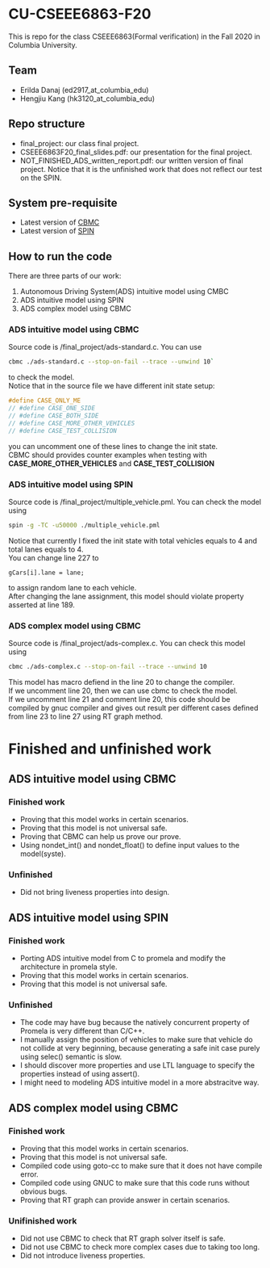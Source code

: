 # CU-CSEEE6863-F20
This is repo for the class CSEEE6863(Formal verification) in the Fall 2020 in Columbia University. 

## Team
* Erilda Danaj (ed2917_at_columbia_edu)
* Hengjiu Kang (hk3120_at_columbia_edu)

## Repo structure
* final_project: our class final project.
* CSEEE6863F20_final_slides.pdf: our presentation for the final project.
* NOT_FINISHED_ADS_written_report.pdf: our written version of final project. Notice that it is the unfinished work that does not reflect our test on the SPIN.

## System pre-requisite
* Latest version of [CBMC](https://www.cprover.org/cbmc/)
* Latest version of [SPIN](http://spinroot.com/spin/whatispin.html)

## How to run the code
There are three parts of our work:
1. Autonomous Driving System(ADS) intuitive model using CMBC
2. ADS intuitive model using SPIN
3. ADS complex model using CBMC
  
### ADS intuitive model using CBMC
Source code is /final_project/ads-standard.c. You can use
```bash
cbmc ./ads-standard.c --stop-on-fail --trace --unwind 10`
```
to check the model.  
Notice that in the source file we have different init state setup:  
```C
#define CASE_ONLY_ME
// #define CASE_ONE_SIDE
// #define CASE_BOTH_SIDE
// #define CASE_MORE_OTHER_VEHICLES
// #define CASE_TEST_COLLISION
```
you can uncomment one of these lines to change the init state.  
CBMC should provides counter examples when testing with **CASE_MORE_OTHER_VEHICLES** and **CASE_TEST_COLLISION**

### ADS intuitive model using SPIN
Source code is /final_project/multiple_vehicle.pml. You can check the model using  
```bash
spin -g -TC -u50000 ./multiple_vehicle.pml
```
Notice that currently I fixed the init state with total vehicles equals to 4 and total lanes equals to 4.  
You can change line 227 to  
```
gCars[i].lane = lane;
```
to assign random lane to each vehicle.  
After changing the lane assignment, this model should violate property asserted at line 189.

### ADS complex model using CBMC
Source code is /final_project/ads-complex.c. You can check this model using
```bash
cbmc ./ads-complex.c --stop-on-fail --trace --unwind 10
```
This model has macro defiend in the line 20 to change the compiler.  
If we uncomment line 20, then we can use cbmc to check the model.  
If we uncomment line 21 and comment line 20, this code should be compiled by gnuc compiler and gives out result per different cases defined from line 23 to line 27 using RT graph method.

# Finished and unfinished work
## ADS intuitive model using CBMC
### Finished work
* Proving that this model works in certain scenarios.
* Proving that this model is not universal safe.
* Proving that CBMC can help us prove our prove.
* Using nondet_int() and nondet_float() to define input values to the model(syste).
### Unfinished
* Did not bring liveness properties into design.
  
## ADS intuitive model using SPIN
### Finished work
* Porting ADS intuitive model from C to promela and modify the architecture in promela style.
* Proving that this model works in certain scenarios.
* Proving that this model is not universal safe.
### Unfinished
* The code may have bug because the natively concurrent property of Promela is very different than C/C++.
* I manually assign the position of vehicles to make sure that vehicle do not collide at very beginning, because generating a safe init case purely using selec() semantic is slow.
* I should discover more properties and use LTL language to specify the properties instead of using assert().
* I might need to modeling ADS intuitive model in a more abstracitve way.

## ADS complex model using CBMC
### Finished work
* Proving that this model works in certain scenarios.
* Proving that this model is not universal safe.
* Compiled code using goto-cc to make sure that it does not have compile error.
* Compiled code using GNUC to make sure that this code runs without obvious bugs.
* Proving that RT graph can provide answer in certain scenarios.
### Unifinished work
* Did not use CBMC to check that RT graph solver itself is safe.
* Did not use CBMC to check more complex cases due to taking too long.
* Did not introduce liveness properties.